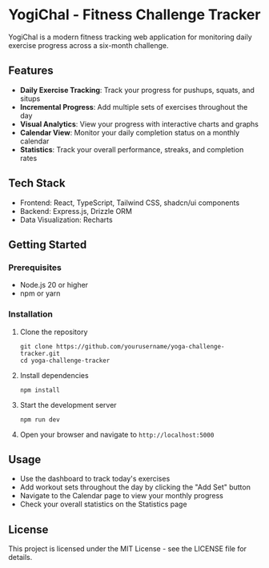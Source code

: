 # YogiChal - Fitness Challenge Tracker

YogiChal is a modern fitness tracking web application for monitoring daily exercise progress across a six-month challenge.

## Features

- **Daily Exercise Tracking**: Track your progress for pushups, squats, and situps
- **Incremental Progress**: Add multiple sets of exercises throughout the day
- **Visual Analytics**: View your progress with interactive charts and graphs
- **Calendar View**: Monitor your daily completion status on a monthly calendar
- **Statistics**: Track your overall performance, streaks, and completion rates

## Tech Stack

- Frontend: React, TypeScript, Tailwind CSS, shadcn/ui components
- Backend: Express.js, Drizzle ORM
- Data Visualization: Recharts

## Getting Started

### Prerequisites

- Node.js 20 or higher
- npm or yarn

### Installation

1. Clone the repository
   ```
   git clone https://github.com/yourusername/yoga-challenge-tracker.git
   cd yoga-challenge-tracker
   ```

2. Install dependencies
   ```
   npm install
   ```

3. Start the development server
   ```
   npm run dev
   ```

4. Open your browser and navigate to `http://localhost:5000`

## Usage

- Use the dashboard to track today's exercises
- Add workout sets throughout the day by clicking the "Add Set" button
- Navigate to the Calendar page to view your monthly progress
- Check your overall statistics on the Statistics page

## License

This project is licensed under the MIT License - see the LICENSE file for details.